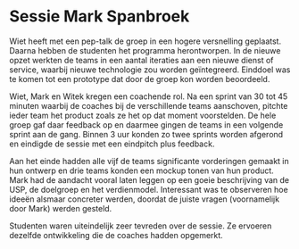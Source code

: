 # Sessie Mark Spanbroek

Wiet heeft met een pep-talk de groep in een hogere versnelling geplaatst. Daarna hebben de studenten het programma herontworpen.
In de nieuwe opzet werkten de teams in een aantal iteraties aan een nieuwe dienst of service, waarbij nieuwe technologie zou worden geïntegreerd.
Einddoel was te komen tot een prototype dat door de groep kon worden beoordeeld.

Wiet, Mark en Witek kregen een coachende rol. Na een sprint van 30 tot 45 minuten waarbij de coaches bij de verschillende teams aanschoven, 
pitchte ieder team het product zoals ze het op dat moment voorstelden.
De hele groep gaf daar feedback op en daarmee gingen de teams in een volgende sprint aan de gang. Binnen 3 uur konden zo twee sprints worden afgerond
en eindigde de sessie met een eindpitch plus feedback.

Aan het einde hadden alle vijf de teams significante vorderingen gemaakt in hun ontwerp en drie teams konden een mockup tonen van hun product. Mark had de aandacht 
vooral laten leggen op een goeie beschrijving van de USP, de doelgroep en het verdienmodel. Interessant was te observeren hoe ideeën alsmaar concreter werden, doordat 
de juiste vragen (voornamelijk door Mark) werden gesteld.

Studenten waren uiteindelijk zeer tevreden over de sessie. Ze ervoeren dezelfde ontwikkeling die de coaches hadden opgemerkt.
